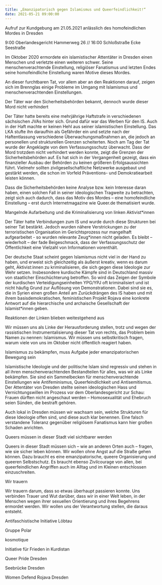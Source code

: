 ```yaml
---
title: „Emanzipatorisch gegen Islamismus und Queerfeindlichkeit!“
date: 2021-05-21 09:00:00
---
```


Aufruf zur Kundgebung am 21.05.2021 anlässlich des homofeindlichen Mordes in Dresden

9:00 Oberlandesgericht Hammerweg 26 // 16:00 Schloßstraße Ecke Seestraße

Im Oktober 2020 ermordete ein islamistischer Attentäter in Dresden einen Menschen und verletzte einen weiteren schwer. Seine menschenverachtende Einstellung, religiöser Fanatismus und letzten Endes seine homofeindliche Einstellung waren Motive dieses Mordes.

An dieser furchtbaren Tat, vor allem aber an den Reaktionen darauf, zeigen sich im Brennglas einige Probleme im Umgang mit Islamismus und menschenverachtenden Einstellungen.


Der Täter war den Sicherheitsbehörden bekannt, dennoch wurde dieser Mord nicht verhindert


Der Täter hatte bereits eine mehrjährige Haftstrafe in verschiedenen sächsischen JVAs hinter sich. Grund dafür war das Werben für den IS. Auch in der Haft machte er keinen Hehl aus seiner islamistischen Einstellung. Das LKA stufte ihn daraufhin als Gefährder ein und setzte nach der Haftentlassung verschiedene Überwachungsmaßnahmen an, die jedoch an personellen und strukturellen Grenzen scheiterten. Noch am Tag der Tat wurde der Angeklagte von dem Verfassungsschutz überwacht. Dass der Mord trotzdem nicht verhindert werden konnte, zeigt die Grenzen der Sicherheitsbehörden auf. Es hat sich in der Vergangenheit gezeigt, dass ein finanzieller Ausbau der Behörden zu keinen größeren Erfolgsaussichten führt. Vielmehr sollten zivilgesellschaftliche Netzwerke ausgebaut und gestärkt werden, die schon im Vorfeld Präventions- und Demokratiearbeit leisten können.

Dass die Sicherheitsbehörden keine Analyse bzw. kein Interesse daran haben, einen solchen Fall in seiner ideologischen Tragweite zu betrachten, zeigt sich auch dadurch, dass das Motiv des Mordes – eine homofeindliche Einstellung – erst durch Internetmagazine wie Queer.de thematisiert wurde.


Mangelnde Aufarbeitung und die Kriminalisierung von linken Aktivist*innen

Der Täter hatte Verbindungen zum IS und wurde durch diese Strukturen bei seiner Tat bestärkt. Jedoch wurden nähere Verstrickungen zu der terroristischen Organisation im Gerichtsprozess nur mangelhaft aufgearbeitet - so wurden relevante Zeug*innen nicht geladen. Es bleibt – wiederholt – der fade Beigeschmack, dass der Verfassungsschutz der Öffentlichkeit eine Vielzahl von Informationen vorenthält.


Der deutsche Staat scheint gegen Islamismus nicht viel in der Hand zu haben, und erweist sich gleichzeitig als äußerst kreativ, wenn es darum geht, Aktivist:innen zu kriminalisieren, die sich gegen diese Ideologie zur Wehr setzen. Insbesondere kurdische Kämpfe sind in Deutschland massiv von staatlicher Einschüchterung betroffen. So wird das Zeigen der Symbole der kurdischen Verteidigungseinheiten YPG/YPJ oft kriminalisiert und ist nicht häufig Grund zur Auflösung von Demonstrationen. Dabei sind sie es, die in Syrien einen großen Anteil am Zurückdrängen des IS haben und mit ihrem basisdemokratischen, feministischen Projekt Rojava eine konkrete Antwort auf die hierarchische und archaische Gesellschaft der Islamist*innen geben.


Reaktionen der Linken blieben weitestgehend aus


Wir müssen uns als Linke der Herausforderung stellen, trotz und wegen der rassistischen Instrumentalisierung dieser Tat von rechts, das Problem beim Namen zu nennen: Islamismus. Wir müssen uns selbstkritisch fragen, warum viele von uns im Oktober nicht öffentlich reagiert haben.


Islamismus zu bekämpfen, muss Aufgabe jeder emanzipatorischen Bewegung sein


Islamistische Ideologie und der politische Islam sind regressiv und stehen in all ihren menschenverachtenden Bestandteilen für alles, was wir als Linke bekämpfen. Sie sind ein Sammelbecken für menschenverachtende Einstellungen wie Antifeminismus, Queerfeindlichkeit und Antisemitismus. Der Attentäter von Dresden stellte seinen ideologischen Hass und Vernichtungswillen im Prozess vor dem Oberlandesgericht zur Schau: Frauen dürften nicht angeschaut werden – Homosexualität und Ehebruch seien Sünden, die bestraft gehören.

Auch lokal in Dresden müssen wir wachsam sein, welche Strukturen für diese Ideologie offen sind, und diese auch klar benennen. Eine falsch verstandene Toleranz gegenüber religiösem Fanatismus kann hier großen Schaden anrichten.


Queers müssen in dieser Stadt viel sichtbarer werden


Queers in dieser Stadt müssen sich – wie an anderen Orten auch – fragen, wie sie sicher leben können. Wir wollen ohne Angst auf die Straße gehen können. Dazu braucht es eine emanzipatorische, queere Organisierung und queeren Selbstschutz. Es braucht ebenso Zivilcourage von allen, bei queerfeindlichen Angriffen auch im Alltag und im Kleinen entschlossen einzuschreiten.


Wir trauern


Wir trauern darum, dass so etwas überhaupt passieren konnte. Uns verbinden Trauer und Wut darüber, dass wir in einer Welt leben, in der Menschen wegen ihrer sexuellen Orientierung und ihres Begehrens ermordet werden. Wir wollen uns der Verantwortung stellen, die daraus entsteht.

Antifaschistische Initiative Löbtau

Gruppe Polar

kosmotique

Initiative für Frieden in Kurdistan

Queer Pride Dresden

Seebrücke Dresden

Women Defend Rojava Dresden
